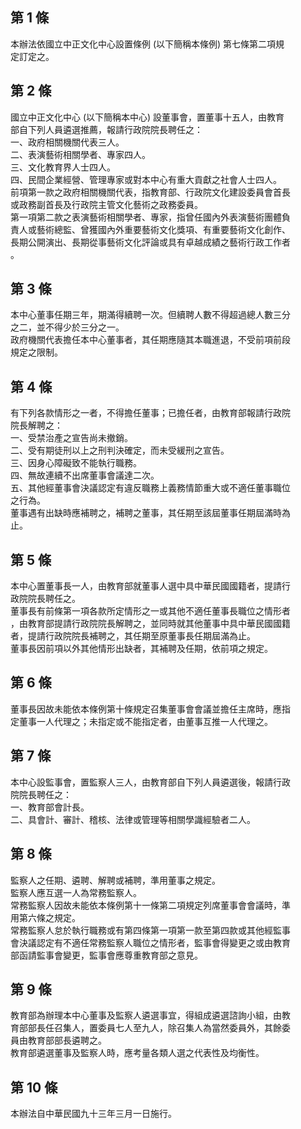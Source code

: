 第 1 條
-------
本辦法依國立中正文化中心設置條例 (以下簡稱本條例) 第七條第二項規  
定訂定之。

第 2 條
-------
國立中正文化中心 (以下簡稱本中心) 設董事會，置董事十五人，由教育  
部自下列人員遴選推薦，報請行政院院長聘任之：  
一、政府相關機關代表三人。  
二、表演藝術相關學者、專家四人。  
三、文化教育界人士四人。  
四、民間企業經營、管理專家或對本中心有重大貢獻之社會人士四人。  
前項第一款之政府相關機關代表，指教育部、行政院文化建設委員會首長  
或政務副首長及行政院主管文化藝術之政務委員。  
第一項第二款之表演藝術相關學者、專家，指曾任國內外表演藝術團體負  
責人或藝術總監、曾獲國內外重要藝術文化獎項、有重要藝術文化創作、  
長期公開演出、長期從事藝術文化評論或具有卓越成績之藝術行政工作者  
。

第 3 條
-------
本中心董事任期三年，期滿得續聘一次。但續聘人數不得超過總人數三分  
之二，並不得少於三分之一。  
政府機關代表擔任本中心董事者，其任期應隨其本職進退，不受前項前段  
規定之限制。

第 4 條
-------
有下列各款情形之一者，不得擔任董事；已擔任者，由教育部報請行政院  
院長解聘之：  
一、受禁治產之宣告尚未撤銷。  
二、受有期徒刑以上之刑判決確定，而未受緩刑之宣告。  
三、因身心障礙致不能執行職務。  
四、無故連續不出席董事會議達二次。  
五、其他經董事會決議認定有違反職務上義務情節重大或不適任董事職位  
    之行為。  
董事遇有出缺時應補聘之，補聘之董事，其任期至該屆董事任期屆滿時為  
止。

第 5 條
-------
本中心置董事長一人，由教育部就董事人選中具中華民國國籍者，提請行  
政院院長聘任之。  
董事長有前條第一項各款所定情形之一或其他不適任董事長職位之情形者  
，由教育部提請行政院院長解聘之，並同時就其他董事中具中華民國國籍  
者，提請行政院院長補聘之，其任期至原董事長任期屆滿為止。  
董事長因前項以外其他情形出缺者，其補聘及任期，依前項之規定。

第 6 條
-------
董事長因故未能依本條例第十條規定召集董事會會議並擔任主席時，應指  
定董事一人代理之；未指定或不能指定者，由董事互推一人代理之。

第 7 條
-------
本中心設監事會，置監察人三人，由教育部自下列人員遴選後，報請行政  
院院長聘任之：  
一、教育部會計長。  
二、具會計、審計、稽核、法律或管理等相關學識經驗者二人。

第 8 條
-------
監察人之任期、遴聘、解聘或補聘，準用董事之規定。  
監察人應互選一人為常務監察人。  
常務監察人因故未能依本條例第十一條第二項規定列席董事會會議時，準  
用第六條之規定。  
常務監察人怠於執行職務或有第四條第一項第一款至第四款或其他經監事  
會決議認定有不適任常務監察人職位之情形者，監事會得變更之或由教育  
部函請監事會變更，監事會應尊重教育部之意見。

第 9 條
-------
教育部為辦理本中心董事及監察人遴選事宜，得組成遴選諮詢小組，由教  
育部部長任召集人，置委員七人至九人，除召集人為當然委員外，其餘委  
員由教育部部長遴聘之。  
教育部遴選董事及監察人時，應考量各類人選之代表性及均衡性。

第 10 條
--------
本辦法自中華民國九十三年三月一日施行。

